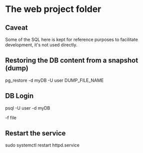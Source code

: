 # The web project folder

## Caveat
Some of the SQL here is kept for reference purposes to facilitate development, it's not used directly.

## Restoring the DB content from a snapshot (dump)
pg_restore -d myDB -U user DUMP_FILE_NAME

## DB Login
psql -U user -d myDB

-f file

## Restart the service
sudo systemctl restart httpd.service